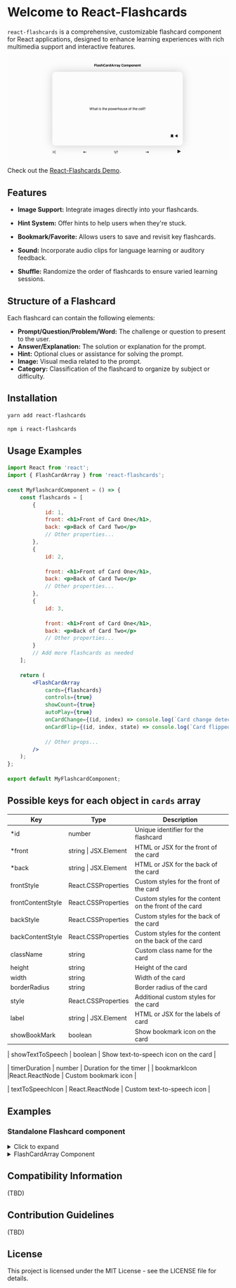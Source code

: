# Welcome to React-Flashcards

`react-flashcards` is a comprehensive, customizable flashcard component for React applications, designed to enhance learning experiences with rich multimedia support and interactive features.

![React-Flashcards Demo](./assets/demo.gif)
 
 Check out the [React-Flashcards Demo](https://react-flashcards.github.io/react-flashcards/).


## Features

-   **Image Support:** Integrate images directly into your flashcards.
-   **Hint System:** Offer hints to help users when they're stuck.
-   **Bookmark/Favorite:** Allows users to save and revisit key flashcards.
-   **Sound:** Incorporate audio clips for language learning or auditory feedback.

-   **Shuffle:** Randomize the order of flashcards to ensure varied learning sessions.

## Structure of a Flashcard

Each flashcard can contain the following elements:

-   **Prompt/Question/Problem/Word:** The challenge or question to present to the user.
-   **Answer/Explanation:** The solution or explanation for the prompt.
-   **Hint:** Optional clues or assistance for solving the prompt.
-   **Image:** Visual media related to the prompt.
-   **Category:** Classification of the flashcard to organize by subject or difficulty.

## Installation

```sh
yarn add react-flashcards
```

```sh
npm i react-flashcards
```

## Usage Examples

```jsx
import React from 'react';
import { FlashCardArray } from 'react-flashcards';

const MyFlashcardComponent = () => {
    const flashcards = [
        {
            id: 1,
            front: <h1>Front of Card One</h1>,
            back: <p>Back of Card Two</p>
            // Other properties...
        },
        {
            id: 2,

            front: <h1>Front of Card One</h1>,
            back: <p>Back of Card Two</p>
            // Other properties...
        },
        {
            id: 3,

            front: <h1>Front of Card One</h1>,
            back: <p>Back of Card Two</p>
            // Other properties...
        }
        // Add more flashcards as needed
    ];

    return (
        <FlashCardArray
            cards={flashcards}
            controls={true}
            showCount={true}
            autoPlay={true}
            onCardChange={(id, index) => console.log(`Card change detected: ID ${id}, Index: ${index}`)}
            onCardFlip={(id, index, state) => console.log(`Card flipped: ID ${id}, Index: ${index}, Flipped: ${state}`)}

            // Other props...
        />
    );
};

export default MyFlashcardComponent;
```

## Possible keys for each object in `cards` array

| Key               | Type                  | Description                                            |
| ----------------- | --------------------- | ------------------------------------------------------ |
| \*id              | number                | Unique identifier for the flashcard                    |
| \*front           | string \| JSX.Element | HTML or JSX for the front of the card                  |
| \*back            | string \| JSX.Element | HTML or JSX for the back of the card                   |
| frontStyle        | React.CSSProperties   | Custom styles for the front of the card                |
| frontContentStyle | React.CSSProperties   | Custom styles for the content on the front of the card |
| backStyle         | React.CSSProperties   | Custom styles for the back of the card                 |
| backContentStyle  | React.CSSProperties   | Custom styles for the content on the back of the card  |
| className         | string                | Custom class name for the card                         |
| height            | string                | Height of the card                                     |
| width             | string                | Width of the card                                      |
| borderRadius      | string                | Border radius of the card                              |
| style             | React.CSSProperties   | Additional custom styles for the card                  |
| label             | string \| JSX.Element | HTML or JSX for the labels of card                     |
| showBookMark      | boolean               | Show bookmark icon on the card                         |

| showTextToSpeech | boolean | Show text-to-speech icon on the card |

| timerDuration | number | Duration for the timer | | bookmarkIcon |React.ReactNode | Custom bookmark icon |

| textToSpeechIcon | React.ReactNode | Custom text-to-speech icon |

## Examples

### Standalone Flashcard component

<details>
<summary>Click to expand</summary>

#### Basic Flashcard

```javascript
import React from 'react';
import { FlashCard } from 'react-flashcards';

function App() {
    return (
        <FlashCard
            front={
                <div>
                    Who is Prime Minister of <u>India?</u>?
                </div>
            }
            back={<div>Narendar Modi</div>}
        />
    );
}
```

### Custom Styles for front and back content

```javascript
import React from 'react';
import { FlashCard } from 'react-flashcards';

function App() {
    return (
        <FlashCard
            front={
                <>
                    <h1>A cold-blooded vertebrate animal that is born in water and breathes with gills is called :</h1>
                </>
            }
            back={<h1>Amphibian</h1>}
            backContentStyle={{
                backgroundColor: 'tea;',
                color: 'purple',
                padding: '10px',
                display: 'flex',
                justifyContent: 'center',
                alignItems: 'center'
            }}
            frontContentStyle={{
                backgroundColor: 'purple',
                color: 'white',
                display: 'grid',
                fontSize: '2rem'
            }}
            label={
                <div>
                    {' '}
                    <span>Subject </span> : <span>bio</span>
                </div>
            }
        />
    );
}
```

### Card Flip Callback

```javascript
import React from 'react';
import { FlashCard } from 'react-flashcards';

function App() {
    return (
        <FlashCard
            front={<h1>Front</h1>}
            back={<h1>Back</h1>}
            onCardFlip={(state) => {
                if (state) console.log('Card is flipped');
                else console.log('Card is not flipped');
            }}
        />
    );
}
```

### Custom Card Size

```javascript
import { FlashCard } from 'react-flashcards';

function App() {
    return <FlashCard front={<h1>Front</h1>} back={<h1>Back</h1>} style={{ width: '500px', height: '350px' }} />;
}
```

## Possible Prop for FlashCard Component

| Key               | Type                  | Default | Description                                                             |
| ----------------- | --------------------- | ------- | ----------------------------------------------------------------------- |
| \*id              | number                |         | Unique identifier for the flashcard                                     |
| \*front           | string \| JSX.Element | none    | HTML or JSX for the front of the card                                   |
| \*back            | string \| JSX.Element | none    | HTML or JSX for the back of the card                                    |
| isMarkdown        | boolean               | false   | If true, renders the frontHtml /backHtml as Markdown; defaults to false |
| frontStyle        | React.CSSProperties   | {}      | Custom styles for the front of the card                                 |
| frontContentStyle | React.CSSProperties   | {}      | Custom styles for the content on the front of the card                  |
| backStyle         | React.CSSProperties   | {}      | Custom styles for the back of the card                                  |
| backContentStyle  | React.CSSProperties   | {}      | Custom styles for the content on the back of the card                   |
| className         | string                | ""      | Custom class name for the card                                          |
| height            | string                | ""      | Height of the card                                                      |
| width             | string                | ""      | Width of the card                                                       |
| borderRadius      | string                | ""      | Border radius of the card                                               |
| style             | React.CSSProperties   | {}      | Additional custom styles for the card                                   |
| showBookMark      | boolean               | true    | Show bookmark icon on the card                                          |
| showTextToSpeech  | boolean               | true    | Show text-to-speech icon on the card                                    |
| timerDuration     | number                |         | Duration for autoPlay Timer                                             |
| bookmarkIcon      | React.ReactNode       | icon    | Custom bookmark icon                                                    |
| textToSpeechIcon  | React.ReactNode       | icon    | Custom text-to-speech icon                                              |
| label             | string \| JSX.Element | none    | HTML or JSX for the labels of card                                      |

</details>
      <details>
<summary>FlashCardArray Component</summary>

### Basic FlashcardArray:

## Possible Prop for FlashCardArray Component

| Key               | Type                  | Default | Description                                                                                                   |
| ----------------- | --------------------- | ------- | ------------------------------------------------------------------------------------------------------------- |
| \*front           | string \| JSX.Element | none    | HTML or JSX for the front of the card                                                                         |
| \*back            | string \| JSX.Element | none    | HTML or JSX for the back of the card                                                                          |
| isMarkdown        | boolean               | false   | If true, renders the frontHtml /backHtml as Markdown; defaults to false                                       |
| frontStyle        | React.CSSProperties   | {}      | Custom styles for the front of the card                                                                       |
| frontContentStyle | React.CSSProperties   | {}      | Custom styles for the content on the front of the card                                                        |
| backStyle         | React.CSSProperties   | {}      | Custom styles for the back of the card                                                                        |
| backContentStyle  | React.CSSProperties   | {}      | Custom styles for the content on the back of the card                                                         |
| className         | string                | ""      | Custom class name for the card                                                                                |
| height            | string                | ""      | Height of the card                                                                                            |
| width             | string                | ""      | Width of the card                                                                                             |
| autoPlay          | boolean               | false   | (Optional) If true, the flashcards will automatically flip after the timer duration and move to the next card |
| style             | React.CSSProperties   | {}      | Additional custom styles for the card                                                                         |
| controls          | boolean               | true    | If true, navigation controls will be displayed to move between flashcards                                     |
| showCount         | boolean               | true    | If true, a progress bar will be displayed indicating the current position in the array                        |
| timerDuration     | number                | 10s     | Duration for autoPlay Timer                                                                                   |
| bookmarkIcon      | React.ReactNode       | icon    | Custom bookmark icon                                                                                          |
| textToSpeechIcon  | React.ReactNode       | icon    | Custom text-to-speech icon                                                                                    |
| label             | string \| JSX.Element | none    | HTML or JSX for the labels of the card                                                                        |

```javascript
import { FlashCardArray } from 'react-flashcards';

function App() {
    const cards = [
        {
            id: 1,
            front: 'Front Content 1',
            back: 'Back Content 1'
        },
        {
            id: 2,
            front: 'Front Content 2',
            back: 'Back Content 2'
        },
        {
            id: 3,
            front: 'Front Content 3',
            back: 'Back Content 3'
        }
    ];
    return <FlashCardArray cards={cards} />;
}
```

### Custom styles for all cards in the array:

```javascript
import { FlashCardArray } from 'react-flashcards';

function App() {
    const cards = [
        {
            id: 1,
            front: 'Front Content 1',
            back: 'Back Content 1'
        },
        {
            id: 2,
            front: 'Front Content 2',
            back: 'Back Content 2'
        },
        {
            id: 3,
            front: 'Front Content 3',
            back: 'Back Content 3'
        }
    ];
    return (
        <FlashCardArray
            cards={cards}
            width="500px"
            frontContentStyle={{
                backgroundColor: 'blue',
                color: 'black'
            }}
            backContentStyle={{
                backgroundColor: 'teal'
            }}
        />
    );
}
```

### Custom style for each card:

You can set the style for each card directly within the card object by referring to the card's prop list. Alternatively, you can pass a custom React component with its own styles into the cards array.

```javascript
import { FlashCardArray } from 'react-flashcards';

function App() {
    const cards = [
        {
            id: 1,
            front: 'Front Content 1',
            back: 'Back Content 1',

            label: (
                <div>
                    <p style={{ margin: 0 }}>Level: Easy</p>
                </div>
            ),
            showBookMark: true,
            showTextToSpeech: true,
            frontContentStyle: {
                backgroundColor: 'red'
            }
        },
        {
            id: 2,
            front: 'Front Content 2',
            back: 'Back Content 2',

            label: (
                <div>
                    <p style={{ margin: 0 }}>Sub: math</p>
                </div>
            ),
            showBookMark: true,
            showTextToSpeech: true,
            frontContentStyle: {
                backgroundColor: 'blue'
            }
        }
    ];
    return <FlashCardArray cards={cards} />;
}
```

</details>

## Compatibility Information

(TBD)

## Contribution Guidelines

(TBD)

## License

This project is licensed under the MIT License - see the LICENSE file for details.
